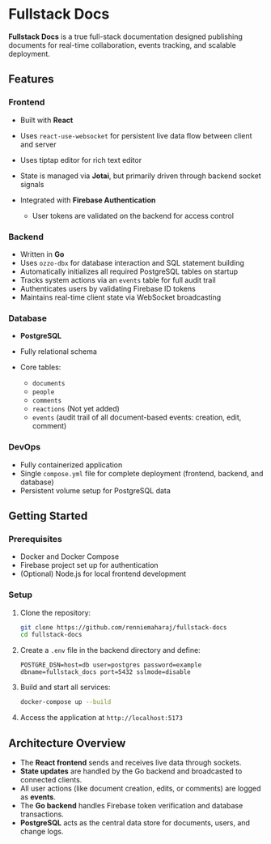 # Fullstack Docs

**Fullstack Docs** is a true full-stack documentation designed publishing documents for real-time collaboration, events tracking, and scalable deployment.

## Features

### Frontend

- Built with **React**
- Uses `react-use-websocket` for persistent live data flow between client and server
- Uses tiptap editor for rich text editor
- State is managed via **Jotai**, but primarily driven through backend socket signals
- Integrated with **Firebase Authentication**

  - User tokens are validated on the backend for access control

### Backend

- Written in **Go**
- Uses `ozzo-dbx` for database interaction and SQL statement building
- Automatically initializes all required PostgreSQL tables on startup
- Tracks system actions via an `events` table for full audit trail
- Authenticates users by validating Firebase ID tokens
- Maintains real-time client state via WebSocket broadcasting

### Database

- **PostgreSQL**
- Fully relational schema
- Core tables:

  - `documents`
  - `people`
  - `comments`
  - `reactions` (Not yet added)
  - `events` (audit trail of all document-based events: creation, edit, comment)

### DevOps

- Fully containerized application
- Single `compose.yml` file for complete deployment (frontend, backend, and database)
- Persistent volume setup for PostgreSQL data

## Getting Started

### Prerequisites

- Docker and Docker Compose
- Firebase project set up for authentication
- (Optional) Node.js for local frontend development

### Setup

1. Clone the repository:

   ```bash
   git clone https://github.com/renniemaharaj/fullstack-docs
   cd fullstack-docs
   ```

2. Create a `.env` file in the backend directory and define:

   ```env
   POSTGRE_DSN=host=db user=postgres password=example dbname=fullstack_docs port=5432 sslmode=disable
   ```

3. Build and start all services:

   ```bash
   docker-compose up --build
   ```

4. Access the application at `http://localhost:5173`

## Architecture Overview

- The **React frontend** sends and receives live data through sockets.
- **State updates** are handled by the Go backend and broadcasted to connected clients.
- All user actions (like document creation, edits, or comments) are logged as **events**.
- The **Go backend** handles Firebase token verification and database transactions.
- **PostgreSQL** acts as the central data store for documents, users, and change logs.
